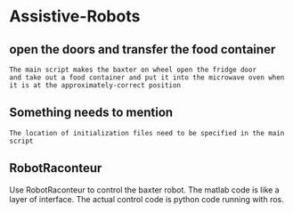 # Assistive-Robots
## open the doors and transfer the food container
    The main script makes the baxter on wheel open the fridge door
    and take out a food container and put it into the microwave oven when
    it is at the approximately-correct position
## Something needs to mention
    The location of initialization files need to be specified in the main script
## RobotRaconteur
Use RobotRaconteur to control the baxter robot. The matlab code is like a layer of interface. The actual control code is python code running with ros.
